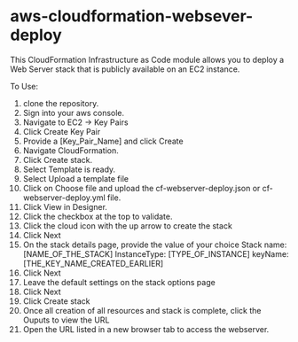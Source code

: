 # aws-cloudformation-websever-deploy

This CloudFormation Infrastructure as Code module allows you to deploy a Web Server stack that is publicly available on an EC2 instance.

To Use:

1.  clone the repository.
2.  Sign into your aws console.
3.  Navigate to EC2 -> Key Pairs
4.  Click Create Key Pair
5.  Provide a [Key_Pair_Name] and click Create
6.  Navigate CloudFormation.
7.  Click Create stack.
8.  Select Template is ready.
9.  Select Upload a template file
10. Click on Choose file and upload the cf-webserver-deploy.json or cf-webserver-deploy.yml file.
11. Click View in Designer.
12. Click the checkbox at the top to validate.
13. Click the cloud icon with the up arrow to create the stack
14. Click Next
15. On the stack details page, provide the value of your choice
    Stack name: [NAME_OF_THE_STACK]
    InstanceType: [TYPE_OF_INSTANCE]
    keyName: [THE_KEY_NAME_CREATED_EARLIER]
16. Click Next
17. Leave the default settings on the stack options page
18. Click Next
19. Click Create stack
20. Once all creation of all resources and stack is complete, click the Ouputs to view the URL
21. Open the URL listed in a new browser tab to access the webserver.
